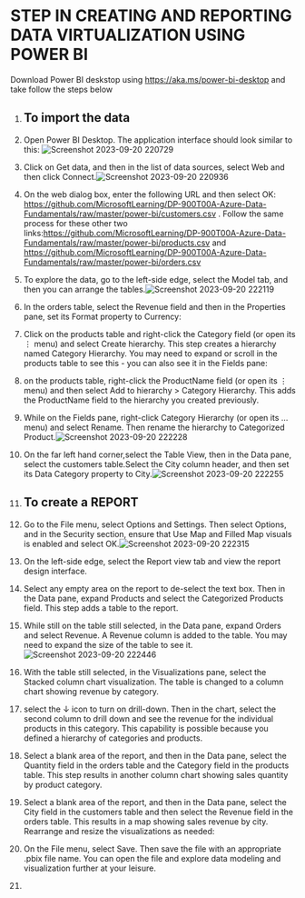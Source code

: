 # STEP IN CREATING AND REPORTING DATA VIRTUALIZATION USING POWER BI

Download Power BI deskstop using https://aka.ms/power-bi-desktop and take follow the steps below
1. ## To import the data
2.  Open Power BI Desktop. The application interface should look similar to this: ![Screenshot 2023-09-20 220729](https://github.com/adeshiyanife/new_undp_internshipprogram_2023/assets/139870552/289f94c5-6976-437e-8ffb-71b89cf87ad4)

3. Click on Get data, and then in the list of data sources, select Web and then click Connect.![Screenshot 2023-09-20 220936](https://github.com/adeshiyanife/new_undp_internshipprogram_2023/assets/139870552/0223fcb4-2ac6-4efe-8507-0c3963481609)

4. On the web dialog box, enter the following URL and then select OK: https://github.com/MicrosoftLearning/DP-900T00A-Azure-Data-Fundamentals/raw/master/power-bi/customers.csv .  Follow the same process for these other two links:https://github.com/MicrosoftLearning/DP-900T00A-Azure-Data-Fundamentals/raw/master/power-bi/products.csv and  https://github.com/MicrosoftLearning/DP-900T00A-Azure-Data-Fundamentals/raw/master/power-bi/orders.csv
5. To explore the data, go to the left-side edge, select the Model tab, and then you can arrange the tables.![Screenshot 2023-09-20 222119](https://github.com/adeshiyanife/new_undp_internshipprogram_2023/assets/139870552/e80978fa-8a62-44e1-a21d-db78dc6ca671)

6. In the orders table, select the Revenue field and then in the Properties pane, set its Format property to Currency:
7. Click on the products table and right-click the Category field (or open its ⋮ menu) and select Create hierarchy. This step creates a hierarchy named Category Hierarchy. You may need to expand or scroll in the products table to see this - you can also see it in the Fields pane:
8. on the products table, right-click the ProductName field (or open its ⋮ menu) and  then select Add to hierarchy > Category Hierarchy. This adds the ProductName field to the hierarchy you created previously.
9. While on the Fields pane, right-click Category Hierarchy (or open its … menu) and select Rename. Then rename the hierarchy to Categorized Product.![Screenshot 2023-09-20 222228](https://github.com/adeshiyanife/new_undp_internshipprogram_2023/assets/139870552/4926fc48-83b0-4356-b97c-77498e8b4776)


10. On the far left hand corner,select the Table View, then in the Data pane, select the customers table.Select the City column header, and then set its Data Category property to City.![Screenshot 2023-09-20 222255](https://github.com/adeshiyanife/new_undp_internshipprogram_2023/assets/139870552/de4469b5-9448-4b04-bee3-186794ec63b1)

11. ## To create a REPORT
12.  Go to the File menu, select Options and Settings. Then select Options, and in the Security section, ensure that Use Map and Filled Map visuals is enabled and select OK.![Screenshot 2023-09-20 222315](https://github.com/adeshiyanife/new_undp_internshipprogram_2023/assets/139870552/362b763e-56b9-477b-9215-5395f93ebbee)

13. On the left-side edge, select the Report view tab and view the report design interface.
14. Select any empty area on the report to de-select the text box. Then in the Data pane, expand Products and select the Categorized Products field. This step adds a table to the report.
15. While still on the table still selected, in the Data pane, expand Orders and select Revenue. A Revenue column is added to the table. You may need to expand the size of the table to see it.![Screenshot 2023-09-20 222446](https://github.com/adeshiyanife/new_undp_internshipprogram_2023/assets/139870552/fdeee17a-32cb-4afe-88f8-ae1261db5be4)

16. With the table still selected, in the Visualizations pane, select the Stacked column chart visualization. The table is changed to a column chart showing revenue by category.
17. select the ↓ icon to turn on drill-down. Then in the chart, select the second column to drill down and see the revenue for the individual products in this category. This capability is possible because you defined a hierarchy of categories and products.
18. Select a blank area of the report, and then in the Data pane, select the Quantity field in the orders table and the Category field in the products table. This step results in another column chart showing sales quantity by product category.
19. Select a blank area of the report, and then in the Data pane, select the City field in the customers table and then select the Revenue field in the orders table. This results in a map showing sales revenue by city. Rearrange and resize the visualizations as needed:

20. On the File menu, select Save. Then save the file with an appropriate .pbix file name. You can open the file and explore data modeling and visualization further at your leisure.
18. 
    









 
